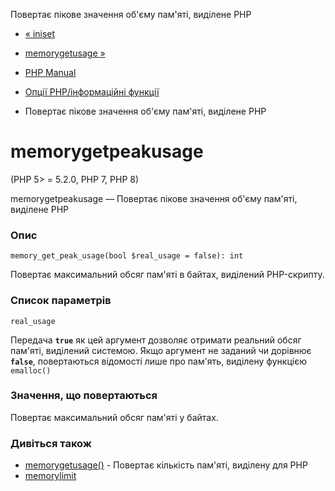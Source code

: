 Повертає пікове значення об'єму пам'яті, виділене PHP

-   [« iniset](function.ini-set.html)
    
-   [memorygetusage »](function.memory-get-usage.html)
    
-   [PHP Manual](index.html)
    
-   [Опції PHP/інформаційні функції](ref.info.html)
    
-   Повертає пікове значення об'єму пам'яті, виділене PHP
    

# memorygetpeakusage

(PHP 5> = 5.2.0, PHP 7, PHP 8)

memorygetpeakusage — Повертає пікове значення об'єму пам'яті, виділене PHP

### Опис

```methodsynopsis
memory_get_peak_usage(bool $real_usage = false): int
```

Повертає максимальний обсяг пам'яті в байтах, виділений PHP-скрипту.

### Список параметрів

`real_usage`

Передача **`true`** як цей аргумент дозволяє отримати реальний обсяг пам'яті, виділений системою. Якщо аргумент не заданий чи дорівнює **`false`**, повертаються відомості лише про пам'ять, виділену функцією `emalloc()`

### Значення, що повертаються

Повертає максимальний обсяг пам'яті у байтах.

### Дивіться також

-   [memorygetusage()](function.memory-get-usage.html) - Повертає кількість пам'яті, виділену для PHP
-   [memorylimit](ini.core.html#ini.memory-limit)